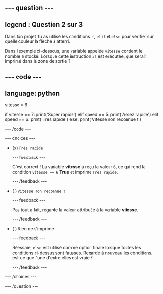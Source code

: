 
--- question ---
---
legend : Question 2 sur 3
---

Dans ton projet, tu as utilisé les conditions`if`, `elif` et `else` pour vérifier sur quelle couleur la flèche a atterri.

Dans l'exemple ci-dessous, une variable appelée `vitesse` contient le nombre `6` stocké. Lorsque cette instruction `if` est exécutée, que serait imprimé dans la zone de sortie ?

--- code ---
---
language: python
---
vitesse = 6

if vitesse == 7: print('Super rapide') elif speed == 5: print('Assez rapide') elif speed == 6: print('Très rapide') else: print('Vitesse non reconnue !')

--- /code ---

--- choices ---

- (x) `Très rapide`

  --- feedback ---

  C'est correct ! La variable **vitesse** a reçu la valeur `6`, ce qui rend la condition `vitesse == 6` **True** et imprime `Très rapide`.

  --- /feedback ---

- ( ) `Vitesse non reconnue !`

  --- feedback ---

  Pas tout à fait, regarde la valeur attribuée à la variable **vitesse**.

  --- /feedback ---

- ( ) Rien ne s'imprime

  --- feedback ---

  Réessaie, `else` est utilisé comme option finale lorsque toutes les conditions ci-dessus sont fausses. Regarde à nouveau les conditions, est-ce que l'une d'entre elles est vraie ?

  --- /feedback ---

--- /choices ---

--- /question ---
